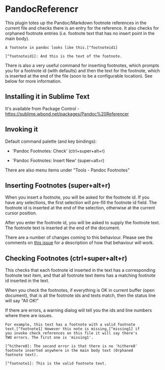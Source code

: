 PandocReferencr
===============

This plugin totes up the Pandoc/Markdown footnote references in the current  file  and checks there is an entry for the reference. It also checks for orphaned footnote entries (i.e. footnote text that has no insert point in the main body).

    A footnote in pandoc looks like this.[^footnoteid1]

    [^footnoteid1]: And this is the text of the footnote.

There is also a very useful command for inserting footnotes, which prompts you for a footnote id (with defaults) and then the text for the footnote, which is inserted at the end of the file (soon to be a configurable location). See below for more information.


Installing it in Sublime Text
-----------------------------

It's available from Package Control - https://sublime.wbond.net/packages/Pandoc%20Referencer


Invoking it
-----------

Default command palette (and key bindings):

* 'Pandoc Footnotes: Check' (ctrl+super+alt+r)

* 'Pandoc Footnotes: Insert New' (super+alt+r)

There are also menu items under "Tools - Pandoc Footnotes"

Inserting Footnotes (super+alt+r)
-------------------

When you insert a footnote, you will be asked for the footnote id. If you have any selections, the first selection will pre-fill the footnote id field. The footnote id is inserted at the end of the selection, otherwise at the current cursor position.

After you enter the footnote id, you will be asked to supply the footnote text. The footnote text is inserted at the end of the document.

There are a number of changes coming to this behaviour. Please see the comments on [this issue](https://github.com/scotartt/PandocReferencr/issues/1) for a description of how that behaviour will work.

Checking Footnotes (ctrl+super+alt+r)
------------------

This checks that each footnote id inserted in the text has a corresponding footnote text item, and that all footnote text items has a matching footnote id inserted in the text.

When you check the footnotes, if everything is OK in current buffer (open document), that is all the footnote ids and texts match, then the status line will say "All OK!"

If there are errors, a warning dialog will tell you the ids and line numbers where there are issues.

    For example, this text has a footnote with a valid footnote 
    text.[^footnote1] However this note is missing,[^missing1] if 
    you invoke check_references on this file it will say there's 
    TWO errors. The first one is 'missing1'.

    [^hithere0]: The second error is that there is no 'hithere0'
    footnote inserted anywhere in the main body text (Orphaned 
    footnote text).

    [^footnote1]: This is the valid footnote text.

